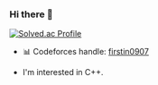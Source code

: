 ### Hi there 👋

[![Solved.ac Profile](http://mazassumnida.wtf/api/v2/generate_badge?boj=firstin0907)](https://solved.ac/firstin0907/)

- 📊 Codeforces handle: [firstin0907](https://codeforces.com/profile/firstin0907)

- I'm interested in C++.

<!--
**firstin0907/firstin0907** is a ✨ _special_ ✨ repository because its `README.md` (this file) appears on your GitHub profile.

Here are some ideas to get you started:

- 🔭 I’m currently working on ...
- 🌱 I’m currently learning ...
- 👯 I’m looking to collaborate on ...
- 🤔 I’m looking for help with ...
- 💬 Ask me about ...
- 📫 How to reach me: ...
- 😄 Pronouns: ...
- ⚡ Fun fact: ...
-->
